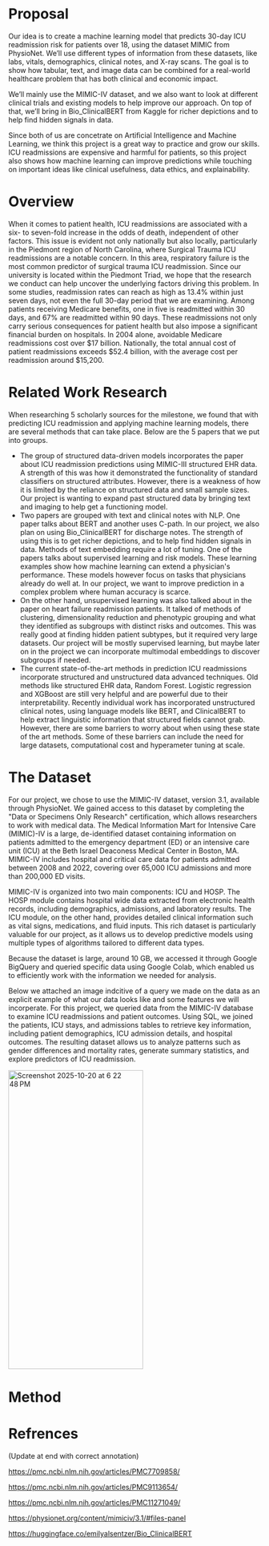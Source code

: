# Proposal
  Our idea is to create a machine learning model that predicts 30-day ICU readmission risk for patients over 18, using the dataset MIMIC from PhysioNet. We’ll use different types of information from these datasets, like labs, vitals, demographics, clinical notes, and X-ray scans. The goal is to show how tabular, text, and image data can be combined for a real-world healthcare problem that has both clinical and economic impact.

  We’ll mainly use the MIMIC-IV dataset, and we also want to look at different clinical trials and existing models to help improve our approach. On top of that, we’ll bring in Bio_ClinicalBERT from Kaggle for richer depictions and to help find hidden signals in data. 

  Since both of us are concetrate on Artificial Intelligence and Machine Learning, we think this project is a great way to practice and grow our skills. ICU readmissions are expensive and harmful for patients, so this project also shows how machine learning can improve predictions while touching on important ideas like clinical usefulness, data ethics, and explainability.

# Overview
 When it comes to patient health, ICU readmissions are associated with a six- to seven-fold increase in the odds of death, independent of other factors. This issue is evident not only nationally but also locally, particularly in the Piedmont region of North Carolina, where Surgical Trauma ICU readmissions are a notable concern. In this area, respiratory failure is the most common predictor of surgical trauma ICU readmission. Since our university is located within the Piedmont Triad, we hope that the research we conduct can help uncover the underlying factors driving this problem. In some studies, readmission rates can reach as high as 13.4% within just seven days, not even the full 30-day period that we are examining. Among patients receiving Medicare benefits, one in five is readmitted within 30 days, and 67% are readmitted within 90 days. These readmissions not only carry serious consequences for patient health but also impose a significant financial burden on hospitals. In 2004 alone, avoidable Medicare readmissions cost over $17 billion. Nationally, the total annual cost of patient readmissions exceeds $52.4 billion, with the average cost per readmission around $15,200. 

# Related Work Research
When researching 5 scholarly sources for the milestone, we found that with predicting ICU readmission and applying machine learning models, there are several methods that can take place. Below are the 5 papers that we put into groups.
- The group of structured data-driven models incorporates the paper about ICU readmission predictions using MIMIC-III structured EHR data. A strength of this was how it demonstrated the functionality of standard classifiers on structured attributes. However, there is a weakness of how it is limited by the reliance on structured data and small sample sizes. Our project is wanting to expand past structured data by bringing text and imaging to help get a functioning model. 
- Two papers are grouped with text and clinical notes with NLP. One paper talks about BERT and another uses C-path. In our project, we also plan on using Bio_ClinicalBERT for discharge notes. The strength of using this is to get richer depictions, and to help find hidden signals in data. Methods of text embedding require a lot of tuning. 
One of the papers talks about supervised learning and risk models. These learning examples show how machine learning can extend a physician's performance. These models however focus on tasks that physicians already do well at. In our project, we want to improve prediction in a complex problem where human accuracy is scarce. 
- On the other hand, unsupervised learning was also talked about in the paper on heart failure readmission patients. It talked of methods of clustering, dimensionality reduction and phenotypic grouping and what they identified as subgroups with distinct risks and outcomes. This was really good at finding hidden patient subtypes, but it required very large datasets. Our project will be mostly supervised learning, but maybe later on in the project we can incorporate multimodal embeddings to discover subgroups if needed. 
- The current state-of-the-art methods in prediction ICU readmissions incorporate structured and unstructured data advanced techniques. Old methods like structured EHR data, Random Forest. Logistic regression and XGBoost are still very helpful and are powerful due to their interpretability. Recently individual work has incorporated unstructured clinical notes, using language models like BERT, and ClinicalBERT to help extract linguistic information that structured fields cannot grab. However, there are some barriers to worry about when using these state of the art methods. Some of these barriers can include the need for large datasets, computational cost and hyperameter tuning at scale.


# The Dataset
  For our project, we chose to use the MIMIC-IV dataset, version 3.1, available through PhysioNet. We gained access to this dataset by completing the "Data or Specimens Only Research" certification, which allows researchers to work with medical data. The Medical Information Mart for Intensive Care (MIMIC)-IV is a large, de-identified dataset containing information on patients admitted to the emergency department (ED) or an intensive care unit (ICU) at the Beth Israel Deaconess Medical Center in Boston, MA. MIMIC-IV includes hospital and critical care data for patients admitted between 2008 and 2022, covering over 65,000 ICU admissions and more than 200,000 ED visits.

MIMIC-IV is organized into two main components: ICU and HOSP. The HOSP module contains hospital wide data extracted from electronic health records, including demographics, admissions, and laboratory results. The ICU module, on the other hand, provides detailed clinical information such as vital signs, medications, and fluid inputs. This rich dataset is particularly valuable for our project, as it allows us to develop predictive models using multiple types of algorithms tailored to different data types.

Because the dataset is large, around 10 GB, we accessed it through Google BigQuery and queried specific data using Google Colab, which enabled us to efficiently work with the information we needed for analysis.

Below we attached an image indcitive of a query we made on the data as an explicit example of what our data looks like and some features we will incorperate. For this project, we queried data from the MIMIC-IV database to examine ICU readmissions and patient outcomes. Using SQL, we joined the patients, ICU stays, and admissions tables to retrieve key information, including patient demographics, ICU admission details, and hospital outcomes. The resulting dataset allows us to analyze patterns such as gender differences and mortality rates, generate summary statistics, and explore predictors of ICU readmission.

<img width="269" height="597" alt="Screenshot 2025-10-20 at 6 22 48 PM" src="https://github.com/user-attachments/assets/02b77432-6110-4ed4-a6d9-c8b18fdaa3eb" />

# Method

# Refrences
(Update at end with correct annotation)

https://pmc.ncbi.nlm.nih.gov/articles/PMC7709858/

https://pmc.ncbi.nlm.nih.gov/articles/PMC9113654/

https://pmc.ncbi.nlm.nih.gov/articles/PMC11271049/

https://physionet.org/content/mimiciv/3.1/#files-panel

https://huggingface.co/emilyalsentzer/Bio_ClinicalBERT


